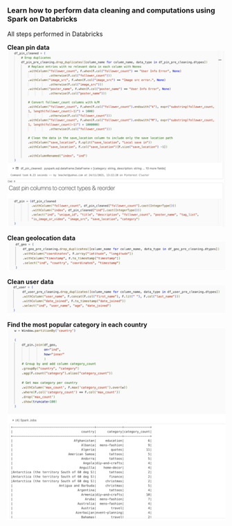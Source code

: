 ### Learn how to perform data cleaning and computations using Spark on Databricks
All steps performed in Databricks

**Clean pin data**
![7.1.Clean_pin_data.jpg](7.1.Clean_pin_data.jpg)

**Clean geolocation data**
![7.2.Clean_geo_data.jpg](7.2.Clean_geo_data.jpg)

**Clean user data**
![7.3.Clean_user_data.jpg](7.3.Clean_user_data.jpg)

**Find the most popular category in each country**
![7.4.Most_popular_category_by_country.jpg](7.4.Most_popular_category_by_country.jpg)
